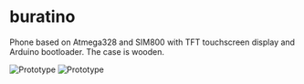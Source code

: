 # buratino
Phone based on Atmega328 and SIM800 with TFT touchscreen display and Arduino bootloader. The case is wooden.

![Prototype](https://realsystem.ru/new/sites/default/files/imagecache/product/img_20190531_194437.jpg)
![Prototype](https://realsystem.ru/new/sites/default/files/imagecache/galleryformatter_slide/img_20190523_203713.jpg)
